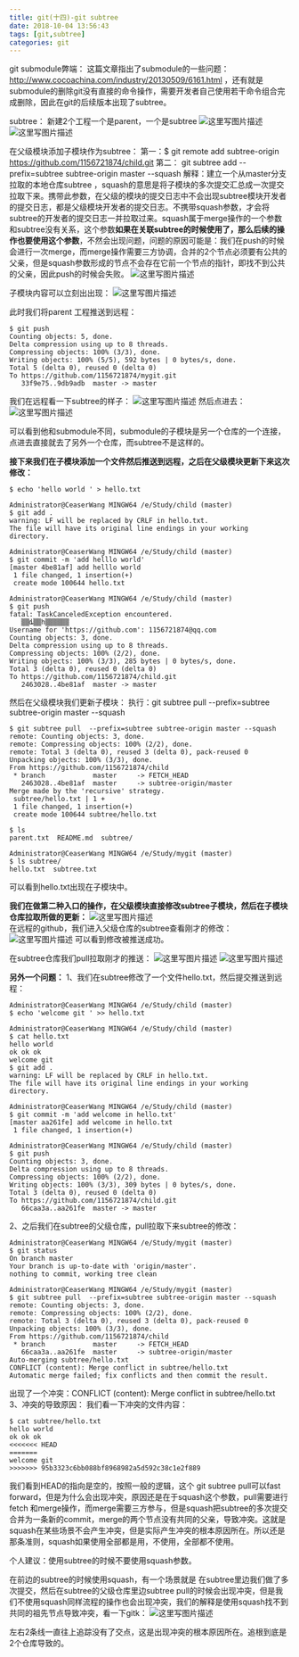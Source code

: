 ```yaml
---
title: git(十四)-git subtree
date: 2018-10-04 13:56:43
tags: [git,subtree]
categories: git
---
```


git submodule弊端：
 这篇文章指出了submodule的一些问题： http://www.cocoachina.com/industry/20130509/6161.html
，还有就是submodule的删除git没有直接的命令操作，需要开发者自己使用若干命令组合完成删除，因此在git的后续版本出现了subtree。

subtree：
新建2个工程一个是parent，一个是subtree
![这里写图片描述](20170803212211962.png)  
![这里写图片描述](20170803212247520.png)  

在父级模块添加子模块作为subtree：
第一：$ git remote add subtree-origin https://github.com/1156721874/child.git
第二： git subtree add --prefix=subtree subtree-origin master --squash
解释：建立一个从master分支拉取的本地仓库subtree ，squash的意思是将子模块的多次提交汇总成一次提交拉取下来。携带此参数，在父级的模块的提交日志中不会出现subtree模块开发者的提交日志，都是父级模块开发者的提交日志。不携带squash参数，才会将subtree的开发者的提交日志一并拉取过来。squash属于merge操作的一个参数和subtree没有关系，这个参数**如果在关联subtree的时候使用了，那么后续的操作也要使用这个参数**，不然会出现问题，问题的原因可能是：我们在push的时候会进行一次merge，而merge操作需要三方协调，合并的2个节点必须要有公共的父亲，但是squash参数形成的节点不会存在它前一个节点的指针，即找不到公共的父亲，因此push的时候会失败。
![这里写图片描述](20170803214030020.png)

子模块内容可以立刻出出现：
![这里写图片描述](20170803214203016.png)

此时我们将parent 工程推送到远程：

```
$ git push
Counting objects: 5, done.
Delta compression using up to 8 threads.
Compressing objects: 100% (3/3), done.
Writing objects: 100% (5/5), 592 bytes | 0 bytes/s, done.
Total 5 (delta 0), reused 0 (delta 0)
To https://github.com/1156721874/mygit.git
   33f9e75..9db9adb  master -> master

```
我们在远程看一下subtree的样子：
![这里写图片描述](20170803220135609.png)
然后点进去：
![这里写图片描述](20170803220205091.png)

可以看到他和submodule不同，submodule的子模块是另一个仓库的一个连接，点进去直接就去了另外一个仓库，而subtree不是这样的。

**接下来我们在子模块添加一个文件然后推送到远程，之后在父级模块更新下来这次修改：**
```
$ echo 'hello world ' > hello.txt

Administrator@CeaserWang MINGW64 /e/Study/child (master)
$ git add .
warning: LF will be replaced by CRLF in hello.txt.
The file will have its original line endings in your working directory.

Administrator@CeaserWang MINGW64 /e/Study/child (master)
$ git commit -m 'add helllo world'
[master 4be81af] add helllo world
 1 file changed, 1 insertion(+)
 create mode 100644 hello.txt

Administrator@CeaserWang MINGW64 /e/Study/child (master)
$ git push
fatal: TaskCanceledException encountered.
   ▒▒ȡ▒▒һ▒▒▒▒▒▒
Username for 'https://github.com': 1156721874@qq.com
Counting objects: 3, done.
Delta compression using up to 8 threads.
Compressing objects: 100% (2/2), done.
Writing objects: 100% (3/3), 285 bytes | 0 bytes/s, done.
Total 3 (delta 0), reused 0 (delta 0)
To https://github.com/1156721874/child.git
   2463028..4be81af  master -> master
```
然后在父级模块我们更新子模块：
执行：git subtree pull  --prefix=subtree subtree-origin master --squash
```
$ git subtree pull  --prefix=subtree subtree-origin master --squash
remote: Counting objects: 3, done.
remote: Compressing objects: 100% (2/2), done.
remote: Total 3 (delta 0), reused 3 (delta 0), pack-reused 0
Unpacking objects: 100% (3/3), done.
From https://github.com/1156721874/child
 * branch            master     -> FETCH_HEAD
   2463028..4be81af  master     -> subtree-origin/master
Merge made by the 'recursive' strategy.
 subtree/hello.txt | 1 +
 1 file changed, 1 insertion(+)
 create mode 100644 subtree/hello.txt

$ ls
parent.txt  README.md  subtree/

Administrator@CeaserWang MINGW64 /e/Study/mygit (master)
$ ls subtree/
hello.txt  subtree.txt

```
可以看到hello.txt出现在子模块中。

**我们在做第二种入口的操作，在父级模块直接修改subtree子模块，然后在子模块仓库拉取所做的更新：**
![这里写图片描述](20170803223143761.png)  
在远程的github，我们进入父级仓库的subtree查看刚才的修改：
![这里写图片描述](20170803223258752.png)
可以看到修改被推送成功。

在subtree仓库我们pull拉取刚才的推送：
![这里写图片描述](20170805101343339.png)
![这里写图片描述](20170805101545364.png)

 **另外一个问题：**
 1、我们在subtree修改了一个文件hello.txt，然后提交推送到远程：


```
Administrator@CeaserWang MINGW64 /e/Study/child (master)
$ echo 'welcome git ' >> hello.txt

Administrator@CeaserWang MINGW64 /e/Study/child (master)
$ cat hello.txt
hello world
ok ok ok
welcome git
$ git add .
warning: LF will be replaced by CRLF in hello.txt.
The file will have its original line endings in your working directory.

Administrator@CeaserWang MINGW64 /e/Study/child (master)
$ git commit -m 'add welcome in hello.txt'
[master aa261fe] add welcome in hello.txt
 1 file changed, 1 insertion(+)

Administrator@CeaserWang MINGW64 /e/Study/child (master)
$ git push
Counting objects: 3, done.
Delta compression using up to 8 threads.
Compressing objects: 100% (2/2), done.
Writing objects: 100% (3/3), 309 bytes | 0 bytes/s, done.
Total 3 (delta 0), reused 0 (delta 0)
To https://github.com/1156721874/child.git
   66caa3a..aa261fe  master -> master

```
2、之后我们在subtree的父级仓库，pull拉取下来subtree的修改：

```
Administrator@CeaserWang MINGW64 /e/Study/mygit (master)
$ git status
On branch master
Your branch is up-to-date with 'origin/master'.
nothing to commit, working tree clean

Administrator@CeaserWang MINGW64 /e/Study/mygit (master)
$ git subtree pull  --prefix=subtree subtree-origin master --squash
remote: Counting objects: 3, done.
remote: Compressing objects: 100% (2/2), done.
remote: Total 3 (delta 0), reused 3 (delta 0), pack-reused 0
Unpacking objects: 100% (3/3), done.
From https://github.com/1156721874/child
 * branch            master     -> FETCH_HEAD
   66caa3a..aa261fe  master     -> subtree-origin/master
Auto-merging subtree/hello.txt
CONFLICT (content): Merge conflict in subtree/hello.txt
Automatic merge failed; fix conflicts and then commit the result.

```
出现了一个冲突：CONFLICT (content): Merge conflict in subtree/hello.txt
3、冲突的导致原因：
我们看一下冲突的文件内容：

```
$ cat subtree/hello.txt
hello world
ok ok ok
<<<<<<< HEAD
=======
welcome git
>>>>>>> 95b3323c6bb088bf8968982a5d592c38c1e2f889

```
我们看到HEAD的指向是空的，按照一般的逻辑，这个 git subtree pull可以fast forward，但是为什么会出现冲突，原因还是在于squash这个参数，pull需要进行fetch 和merge操作，而merge需要三方参与，但是squash把subtree的多次提交合并为一条新的commit，merge的两个节点没有共同的父亲，导致冲突。这就是squash在某些场景不会产生冲突，但是实际产生冲突的根本原因所在。所以还是那条准则，squash如果使用全部都是用，不使用，全部都不使用。

个人建议：使用subtree的时候不要使用squash参数。

在前边的subtree的时候使用squash，有一个场景就是 在subtree里边我们做了多次提交，然后在subtree的父级仓库里边subtree pull的时候会出现冲突，但是我们不使用squash同样流程的操作也会出现冲突，我们的解释是使用squash找不到共同的祖先节点导致冲突，看一下gitk：
![这里写图片描述](20170805115320028.png)

左右2条线一直往上追踪没有了交点，这是出现冲突的根本原因所在。追根到底是2个仓库导致的。
